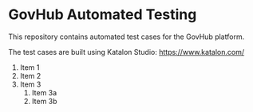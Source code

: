 # GovHub Automated Testing

This repository contains automated test cases for the GovHub platform.

The test cases are built using Katalon Studio: https://www.katalon.com/

1. Item 1
1. Item 2
1. Item 3
   1. Item 3a
   1. Item 3b

